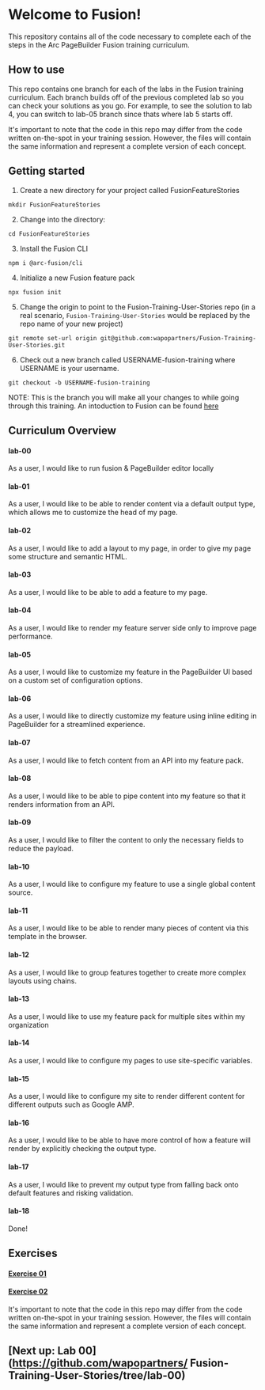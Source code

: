 # Welcome to Fusion!

This repository contains all of the code necessary to complete each of the steps in the Arc PageBuilder Fusion training curriculum.

## How to use

This repo contains one branch for each of the labs in the Fusion training curriculum. Each branch builds off of the previous completed lab so you can check your solutions as you go. For example, to see the solution to lab 4, you can switch to lab-05 branch since thats where lab 5 starts off.

It's important to note that the code in this repo may differ from the code written on-the-spot in your training session. However, the files will contain the same information and represent a complete version of each concept.

## Getting started

1. Create a new directory for your project called FusionFeatureStories
```
mkdir FusionFeatureStories
```

2. Change into the directory:
```
cd FusionFeatureStories
```

3. Install the Fusion CLI
```
npm i @arc-fusion/cli
```

4. Initialize a new Fusion feature pack
```
npx fusion init
```

5. Change the origin to point to the Fusion-Training-User-Stories repo (in a real scenario, `Fusion-Training-User-Stories` would be replaced by the repo name of your new project)
```
git remote set-url origin git@github.com:wapopartners/Fusion-Training-User-Stories.git
```

6. Check out a new branch called USERNAME-fusion-training where USERNAME is your username. 
```
git checkout -b USERNAME-fusion-training
```

NOTE: This is the branch you will make all your changes to while going through this training. An intoduction to Fusion can be found [here](https://redirector.arcpublishing.com/alc/arc-products/pagebuilder/fusion/documentation/recipes/intro.md?version=2.6)


## Curriculum Overview 

#### lab-00
As a user, I would like to run fusion & PageBuilder editor locally

#### lab-01
As a user, I would like to be able to render content via a default output type, which allows me to customize the head of my page.

#### lab-02
As a user, I would like to add a layout to my page, in order to give my page some structure and semantic HTML.

#### lab-03
As a user, I would like to be able to add a feature to my page.

#### lab-04
As a user, I would like to render my feature server side only to improve page performance.

#### lab-05
As a user, I would like to customize my feature in the PageBuilder UI based on a custom set of configuration options.

#### lab-06
As a user, I would like to directly customize my feature using inline editing in PageBuilder for a streamlined experience.

#### lab-07
As a user, I would like to fetch content from an API into my feature pack.

#### lab-08
As a user, I would like to be able to pipe content into my feature so that it renders information from an API.

#### lab-09
As a user, I would like to filter the content to only the necessary fields to reduce the payload.

#### lab-10
As a user, I would like to configure my feature to use a single global content source.

#### lab-11
As a user, I would like to be able to render many pieces of content via this template in the browser.

#### lab-12
As a user, I would like to group features together to create more complex layouts using chains.

#### lab-13
As a user, I would like to use my feature pack for multiple sites within my organization

#### lab-14
As a user, I would like to configure my pages to use site-specific variables.

#### lab-15
As a user, I would like to configure my site to render different content for different outputs such as Google AMP.

#### lab-16
As a user, I would like to be able to have more control of how a feature will render by explicitly checking the output type.

#### lab-17
As a user, I would like to prevent my output type from falling back onto default features and risking validation.

#### lab-18
Done!


## Exercises

#### [Exercise 01](https://github.com/wapopartners/Fusion-Training-User-Stories/tree/exercise-01)

#### [Exercise 02](https://github.com/wapopartners/Fusion-Training-User-Stories/tree/exercise-02)



It's important to note that the code in this repo may differ from the code written on-the-spot in your training session. However, the files will contain the same information and represent a complete version of each concept.

## [Next up: Lab 00](https://github.com/wapopartners/ Fusion-Training-User-Stories/tree/lab-00)